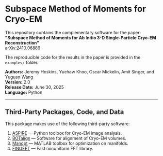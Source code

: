 # Subspace Method of Moments for Cryo-EM

This repository contains the complementary software for the paper:  
**"Subspace Method of Moments for Ab Initio 3-D Single-Particle Cryo-EM Reconstruction"**  
[arXiv:2410.06889](https://arxiv.org/abs/2410.06889)

The reproducible code for the results in the paper is provided in the `examples/` folder.

**Authors:** Jeremy Hoskins, Yuehaw Khoo, Oscar Mickelin, Amit Singer, and Yuguan Wang  
**Version:** 2.0  
**Release Date:** June 30, 2025  
**Language:** Python

---

## Third-Party Packages, Code, and Data

This package makes use of the following third-party software:

1. [ASPIRE](https://github.com/PrincetonUniversity/aspire) — Python toolbox for Cryo-EM image analysis.
2. [BOTalign](https://github.com/RuiyiYang/BOTalign) — Software for alignment of Cryo-EM volumes.
3. [Manopt](https://www.manopt.org) — MATLAB toolbox for optimization on manifolds.
4. [FINUFFT](https://finufft.readthedocs.io/en/latest/) — Fast nonuniform FFT library.

